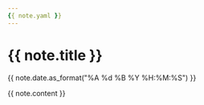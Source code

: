 ```yaml
---
{{ note.yaml }}
---
```

# {{ note.title }}
{{ note.date.as_format("%A %d %B %Y %H:%M:%S") }}

{{ note.content }}
